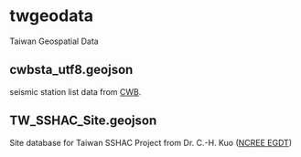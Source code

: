 # twgeodata
Taiwan Geospatial Data

## cwbsta_utf8.geojson
seismic station list data from [CWB](http://www.cwb.gov.tw).

## TW_SSHAC_Site.geojson
Site database for Taiwan SSHAC Project from Dr. C.-H. Kuo ([NCREE EGDT](http://egdt.ncree.org.tw/))
